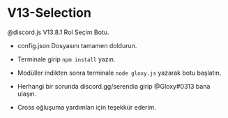 # V13-Selection
@discord.js V13.8.1 Rol Seçim Botu.


- config.json Dosyasını tamamen doldurun.
- Terminale girip `npm install` yazın.
- Modüller indikten sonra terminale `node gloxy.js` yazarak botu başlatın.

- Herhangi bir sorunda discord.gg/serendia girip @Gloxy#0313 bana ulaşın.
- Cross oğluşuma yardımları için teşekkür ederim.
